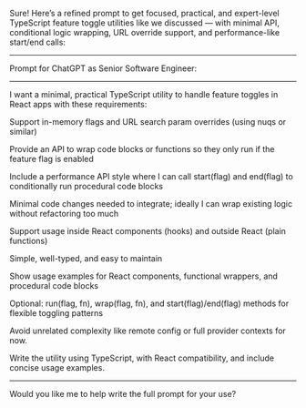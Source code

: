 Sure! Here’s a refined prompt to get focused, practical, and expert-level TypeScript feature toggle utilities like we discussed — with minimal API, conditional logic wrapping, URL override support, and performance-like start/end calls:


---

Prompt for ChatGPT as Senior Software Engineer:


---

I want a minimal, practical TypeScript utility to handle feature toggles in React apps with these requirements:

Support in-memory flags and URL search param overrides (using nuqs or similar)

Provide an API to wrap code blocks or functions so they only run if the feature flag is enabled

Include a performance API style where I can call start(flag) and end(flag) to conditionally run procedural code blocks

Minimal code changes needed to integrate; ideally I can wrap existing logic without refactoring too much

Support usage inside React components (hooks) and outside React (plain functions)

Simple, well-typed, and easy to maintain

Show usage examples for React components, functional wrappers, and procedural code blocks

Optional: run(flag, fn), wrap(flag, fn), and start(flag)/end(flag) methods for flexible toggling patterns


Avoid unrelated complexity like remote config or full provider contexts for now.

Write the utility using TypeScript, with React compatibility, and include concise usage examples.


---

Would you like me to help write the full prompt for your use?

